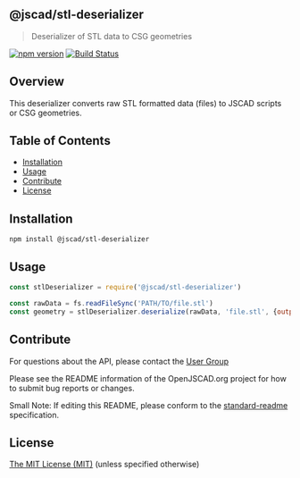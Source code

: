 ## @jscad/stl-deserializer

> Deserializer of STL data to CSG geometries

[![npm version](https://badge.fury.io/js/%40jscad%2Fstl-deserializer.svg)](https://badge.fury.io/js/%40jscad%2Fstl-deserializer)
[![Build Status](https://travis-ci.org/jscad/io.svg)](https://travis-ci.org/jscad/stl-deserializer)

## Overview

This deserializer converts raw STL formatted data (files) to JSCAD scripts or CSG geometries.

## Table of Contents

- [Installation](#installation)
- [Usage](#usage)
- [Contribute](#contribute)
- [License](#license)

## Installation

```
npm install @jscad/stl-deserializer
```

## Usage

```javascript
const stlDeserializer = require('@jscad/stl-deserializer')

const rawData = fs.readFileSync('PATH/TO/file.stl')
const geometry = stlDeserializer.deserialize(rawData, 'file.stl', {output: 'csg'})

```

## Contribute

For questions about the API, please contact the [User Group](https://jscad.xyz/forum)

Please see the README information of the OpenJSCAD.org project for how to submit bug reports or changes.

Small Note: If editing this README, please conform to the [standard-readme](https://github.com/RichardLitt/standard-readme) specification.

## License

[The MIT License (MIT)](./LICENSE)
(unless specified otherwise)
